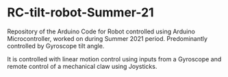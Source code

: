 # RC-tilt-robot-Summer-21
Repository of the Arduino Code for Robot controlled using Arduino Microcontroller, worked on during Summer 2021 period. Predominantly controlled by Gyroscope tilt angle.


It is controlled with linear motion control using inputs from a Gyroscope and remote control of a mechanical claw using Joysticks.
